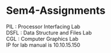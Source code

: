 # Sem4-Assignments

PIL : Processor Interfacing Lab \
DSFL : Data Structure and Files Lab \
CGL : Computer Graphics Lab \
IP for lab manual is 10.10.15.150
